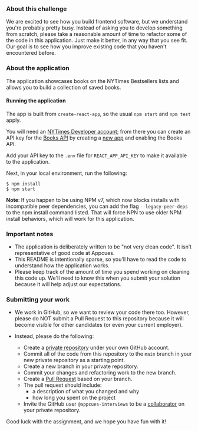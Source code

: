 ### About this challenge

We are excited to see how you build frontend software, but we understand you're probably pretty busy. Instead of asking you to develop something from scratch, please take a reasonable amount of time to refactor some of the code in this application. Just make it better, in any way that you see fit. Our goal is to see how you improve existing code that you haven't encountered before.

### About the application

The application showcases books on the NYTimes Bestsellers lists and allows you to build a collection of saved books.

#### Running the application

The app is built from `create-react-app`, so the usual `npm start` and `npm test` apply.

You will need an [NYTimes Developer account](https://developer.nytimes.com/accounts/create); from there you can create an API key for the [Books API](https://developer.nytimes.com/docs/books-product/1/overview) by creating a [new app](https://developer.nytimes.com/my-apps) and enabling the Books API.

Add your API key to the `.env` file for `REACT_APP_API_KEY` to make it available to the application.

Next, in your local environment, run the following:

```shell
$ npm install
$ npm start
```

**Note**: If you happen to be using NPM v7, which now blocks installs with incompatible peer dependencies, you can add the flag `--legacy-peer-deps` to the npm install command listed.  That will force NPN to use older NPM install behaviors, which will work for this application.

### Important notes

- The application is deliberately written to be "not very clean code". It isn’t representative of good code at Appcues. 
- This README is intentionally sparse, so you'll have to read the code to understand how the application works.
- Please keep track of the amount of time you spend working on cleaning this code up. We'll need to know this when you submit your solution because it will help adjust our expectations.

### Submitting your work

- We work in GitHub, so we want to review your code there too. However, please do NOT submit a Pull Request to this repository because it will become visible for other candidates (or even your current employer).

- Instead, please do the following:
  - Create a [private repository](https://docs.github.com/en/free-pro-team@latest/github/creating-cloning-and-archiving-repositories/about-repository-visibility) under your own GitHub account.
  - Commit all of the code from this repository to the `main` branch in your new private repository as a starting point.
  - Create a new branch in your private repository.
  - Commit your changes and refactoring work to the new branch.
  - Create a [Pull Request](https://docs.github.com/en/free-pro-team@latest/github/collaborating-with-issues-and-pull-requests/about-pull-requests) based on your branch.
  - The pull request should include:
     - a description of what you changed and why
     - how long you spent on the project 
  - Invite the GitHub user `@appcues-interviews` to be a [collaborator](https://docs.github.com/en/free-pro-team@latest/github/setting-up-and-managing-your-github-user-account/inviting-collaborators-to-a-personal-repository) on your private repository.

Good luck with the assignment, and we hope you have fun with it!

